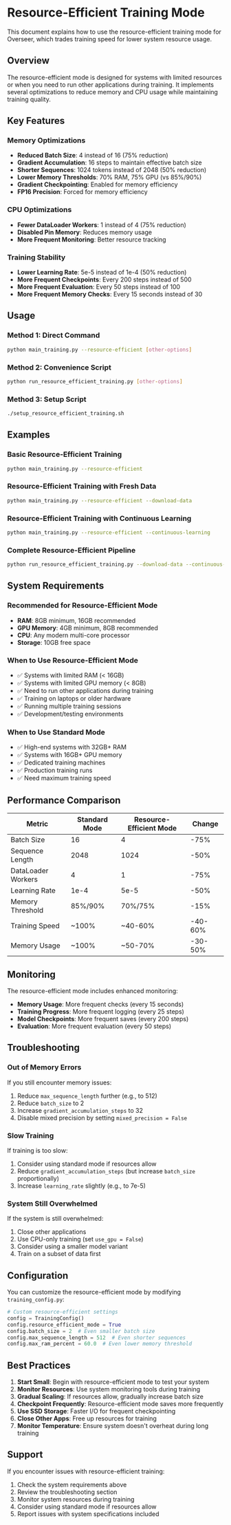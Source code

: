 # Resource-Efficient Training Mode

This document explains how to use the resource-efficient training mode for Overseer, which trades training speed for lower system resource usage.

## Overview

The resource-efficient mode is designed for systems with limited resources or when you need to run other applications during training. It implements several optimizations to reduce memory and CPU usage while maintaining training quality.

## Key Features

### Memory Optimizations
- **Reduced Batch Size**: 4 instead of 16 (75% reduction)
- **Gradient Accumulation**: 16 steps to maintain effective batch size
- **Shorter Sequences**: 1024 tokens instead of 2048 (50% reduction)
- **Lower Memory Thresholds**: 70% RAM, 75% GPU (vs 85%/90%)
- **Gradient Checkpointing**: Enabled for memory efficiency
- **FP16 Precision**: Forced for memory efficiency

### CPU Optimizations
- **Fewer DataLoader Workers**: 1 instead of 4 (75% reduction)
- **Disabled Pin Memory**: Reduces memory usage
- **More Frequent Monitoring**: Better resource tracking

### Training Stability
- **Lower Learning Rate**: 5e-5 instead of 1e-4 (50% reduction)
- **More Frequent Checkpoints**: Every 200 steps instead of 500
- **More Frequent Evaluation**: Every 50 steps instead of 100
- **More Frequent Memory Checks**: Every 15 seconds instead of 30

## Usage

### Method 1: Direct Command
```bash
python main_training.py --resource-efficient [other-options]
```

### Method 2: Convenience Script
```bash
python run_resource_efficient_training.py [other-options]
```

### Method 3: Setup Script
```bash
./setup_resource_efficient_training.sh
```

## Examples

### Basic Resource-Efficient Training
```bash
python main_training.py --resource-efficient
```

### Resource-Efficient Training with Fresh Data
```bash
python main_training.py --resource-efficient --download-data
```

### Resource-Efficient Training with Continuous Learning
```bash
python main_training.py --resource-efficient --continuous-learning
```

### Complete Resource-Efficient Pipeline
```bash
python run_resource_efficient_training.py --download-data --continuous-learning
```

## System Requirements

### Recommended for Resource-Efficient Mode
- **RAM**: 8GB minimum, 16GB recommended
- **GPU Memory**: 4GB minimum, 8GB recommended
- **CPU**: Any modern multi-core processor
- **Storage**: 10GB free space

### When to Use Resource-Efficient Mode
- ✅ Systems with limited RAM (< 16GB)
- ✅ Systems with limited GPU memory (< 8GB)
- ✅ Need to run other applications during training
- ✅ Training on laptops or older hardware
- ✅ Running multiple training sessions
- ✅ Development/testing environments

### When to Use Standard Mode
- ✅ High-end systems with 32GB+ RAM
- ✅ Systems with 16GB+ GPU memory
- ✅ Dedicated training machines
- ✅ Production training runs
- ✅ Need maximum training speed

## Performance Comparison

| Metric | Standard Mode | Resource-Efficient Mode | Change |
|--------|---------------|------------------------|---------|
| Batch Size | 16 | 4 | -75% |
| Sequence Length | 2048 | 1024 | -50% |
| DataLoader Workers | 4 | 1 | -75% |
| Learning Rate | 1e-4 | 5e-5 | -50% |
| Memory Threshold | 85%/90% | 70%/75% | -15% |
| Training Speed | ~100% | ~40-60% | -40-60% |
| Memory Usage | ~100% | ~50-70% | -30-50% |

## Monitoring

The resource-efficient mode includes enhanced monitoring:

- **Memory Usage**: More frequent checks (every 15 seconds)
- **Training Progress**: More frequent logging (every 25 steps)
- **Model Checkpoints**: More frequent saves (every 200 steps)
- **Evaluation**: More frequent evaluation (every 50 steps)

## Troubleshooting

### Out of Memory Errors
If you still encounter memory issues:
1. Reduce `max_sequence_length` further (e.g., to 512)
2. Reduce `batch_size` to 2
3. Increase `gradient_accumulation_steps` to 32
4. Disable mixed precision by setting `mixed_precision = False`

### Slow Training
If training is too slow:
1. Consider using standard mode if resources allow
2. Reduce `gradient_accumulation_steps` (but increase `batch_size` proportionally)
3. Increase `learning_rate` slightly (e.g., to 7e-5)

### System Still Overwhelmed
If the system is still overwhelmed:
1. Close other applications
2. Use CPU-only training (set `use_gpu = False`)
3. Consider using a smaller model variant
4. Train on a subset of data first

## Configuration

You can customize the resource-efficient mode by modifying `training_config.py`:

```python
# Custom resource-efficient settings
config = TrainingConfig()
config.resource_efficient_mode = True
config.batch_size = 2  # Even smaller batch size
config.max_sequence_length = 512  # Even shorter sequences
config.max_ram_percent = 60.0  # Even lower memory threshold
```

## Best Practices

1. **Start Small**: Begin with resource-efficient mode to test your system
2. **Monitor Resources**: Use system monitoring tools during training
3. **Gradual Scaling**: If resources allow, gradually increase batch size
4. **Checkpoint Frequently**: Resource-efficient mode saves more frequently
5. **Use SSD Storage**: Faster I/O for frequent checkpointing
6. **Close Other Apps**: Free up resources for training
7. **Monitor Temperature**: Ensure system doesn't overheat during long training

## Support

If you encounter issues with resource-efficient training:
1. Check the system requirements above
2. Review the troubleshooting section
3. Monitor system resources during training
4. Consider using standard mode if resources allow
5. Report issues with system specifications included 